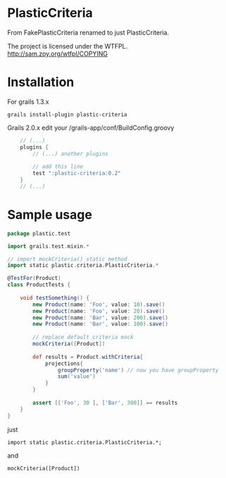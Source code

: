 PlasticCriteria
===================

From FakePlasticCriteria renamed to just PlasticCriteria.

The project is licensed under the WTFPL.
http://sam.zoy.org/wtfpl/COPYING


# Installation

For grails 1.3.x

```
grails install-plugin plastic-criteria
```

Grails 2.0.x edit your <your-project>/grails-app/conf/BuildConfig.groovy

```groovy
    // (...)
    plugins {
        // (...) another plugins
        
        // add this line
        test ":plastic-criteria:0.2"
    }
    // (...)
```

# Sample usage

```groovy
package plastic.test

import grails.test.mixin.*

// import mockCriteria() static method
import static plastic.criteria.PlasticCriteria.* 

@TestFor(Product)
class ProductTests {
	
    void testSomething() {
		new Product(name: 'Foo', value: 10).save()
		new Product(name: 'Foo', value: 20).save()
		new Product(name: 'Bar', value: 200).save()
		new Product(name: 'Bar', value: 100).save()
		
		// replace default criteria mock
		mockCriteria([Product]) 
		
		def results = Product.withCriteria{
			projections{
				groupProperty('name') // now you have groupProperty
				sum('value')
			}
		}
		
		assert [['Foo', 30 ], ['Bar', 300]] == results
    }
}


```
just
```
import static plastic.criteria.PlasticCriteria.*;
```
and 
```
mockCriteria([Product])
```
